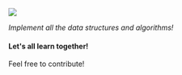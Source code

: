 ![](https://media.giphy.com/media/3o6Yg4GUVgIUg3bf7W/giphy.gif)

_Implement all the data structures and algorithms!_

#### Let's all learn together!

Feel free to contribute!
